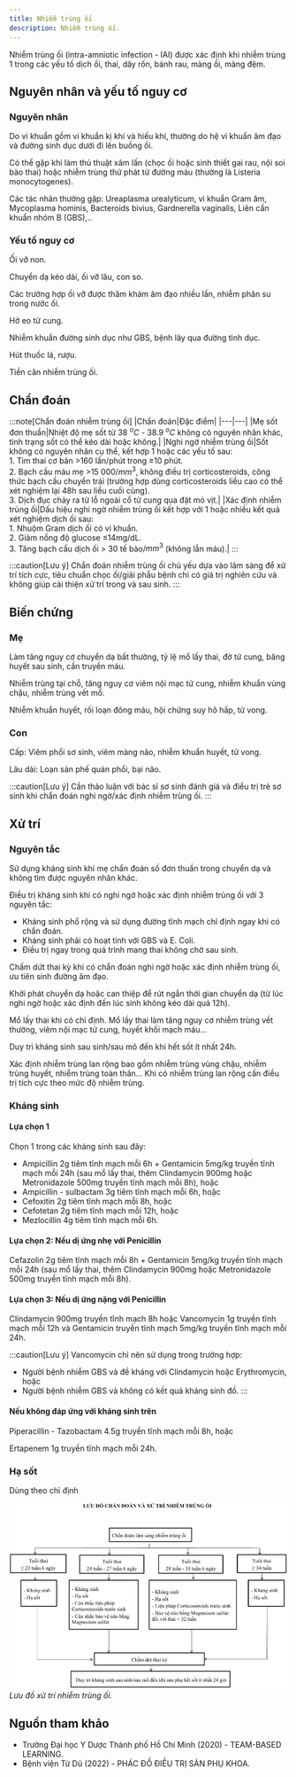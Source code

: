 ```yaml
---
title: Nhiễm trùng ối
description: Nhiễm trùng ối.
---
```


Nhiễm trùng ối (intra-amniotic infection - IAI) được xác định khi nhiễm trùng 1 trong các yếu tố dịch ối, thai, dây rốn, bánh rau, màng ối, màng đệm.

## Nguyên nhân và yếu tố nguy cơ

### Nguyên nhân

Do vi khuẩn gồm vi khuẩn kị khí và hiếu khí, thường do hệ vi khuẩn âm đạo và đường sinh dục dưới đi lên buồng ối.

Có thể gặp khi làm thủ thuật xâm lấn (chọc ối hoặc sinh thiết gai rau, nội soi bào thai) hoặc nhiễm trùng thứ phát từ đường máu (thường là Listeria monocytogenes).

Các tác nhân thường gặp: Ureaplasma urealyticum, vi khuẩn Gram âm, Mycoplasma hominis, Bacteroids bivius, Gardnerella vaginalis, Liên cần khuẩn nhóm B (GBS),..

### Yếu tố nguy cơ

Ối vỡ non.

Chuyển dạ kéo dài, ối vỡ lâu, con so.

Các trường hợp ối vỡ được thăm khám âm đạo nhiều lần, nhiễm phân su trong nước ối.

Hở eo tử cung.

Nhiễm khuẩn đường sinh dục như GBS, bệnh lây qua đường tình dục.

Hút thuốc lá, rượu.

Tiền căn nhiễm trùng ối.

## Chẩn đoán

:::note[Chẩn đoán nhiễm trùng ối]
|Chẩn đoán|Đặc điểm|
|---|---|
|Mẹ sốt đơn thuần|Nhiệt độ mẹ sốt từ 38 $^oC$ - 38.9 $^oC$ không có nguyên nhân khác, tình trạng sốt có thể kéo dài hoặc không.|
|Nghi ngờ nhiễm trùng ối|Sốt không có nguyên nhân cụ thể, kết hợp 1 hoặc các yếu tố sau:<br>1. Tim thai cơ bản >160 lần/phút trong ≥10 phút.<br>2. Bạch cầu máu mẹ >15 000/$mm^3$, không điều trị corticosteroids, công thức bạch cầu chuyển trái (trường hợp dùng corticosteroids liều cao có thể xét nghiệm lại 48h sau liều cuối cùng).<br>3. Dịch đục chảy ra từ lỗ ngoài cổ tử cung qua đặt mỏ vịt.|
|Xác định nhiễm trùng ối|Dấu hiệu nghi ngờ nhiễm trùng ối kết hợp với 1 hoặc nhiều kết quả xét nghiệm dịch ối sau:<br>1. Nhuộm Gram dịch ối có vi khuẩn.<br>2. Giảm nồng độ glucose ≤14mg/dL.<br>3. Tăng bạch cầu dịch ối > 30 tế bào/$mm^3$ (không lẫn máu).|
:::

:::caution[Lưu ý]
Chẩn đoán nhiễm trùng ối chủ yếu dựa vào lâm sàng để xử trí tích cực, tiêu chuẩn chọc ối/giải phẫu bệnh chỉ có giá trị nghiên cứu và không giúp cải thiện xử trí trong và sau sinh.
:::

## Biến chứng

### Mẹ

Làm tăng nguy cơ chuyển dạ bất thường, tỷ lệ mổ lấy thai, đờ tử cung, băng huyết sau sinh, cần truyền máu.

Nhiễm trùng tại chỗ, tăng nguy cơ viêm nội mạc tử cung, nhiễm khuẩn vùng chậu, nhiễm trùng vết mổ.

Nhiễm khuẩn huyết, rối loạn đông máu, hội chứng suy hô hấp, tử vong.

### Con

Cấp: Viêm phổi sơ sinh, viêm màng não, nhiễm khuẩn huyết, tử vong.

Lâu dài: Loạn sản phế quản phổi, bại não.

:::caution[Lưu ý]
Cần thảo luận với bác sĩ sơ sinh đánh giá và điều trị trẻ sơ sinh khi chẩn đoán nghi ngờ/xác định nhiễm trùng ối.
:::

## Xử trí

### Nguyên tắc

Sử dụng kháng sinh khi mẹ chẩn đoán số đơn thuần trong chuyển dạ và không tìm được nguyên nhân khác.

Điều trị kháng sinh khi có nghi ngờ hoặc xác định nhiễm trùng ối với 3 nguyên tắc:

- Kháng sinh phổ rộng và sử dụng đường tĩnh mạch chỉ định ngay khi có chẩn đoán.
- Kháng sinh phải có hoạt tính với GBS và E. Coli.
- Điều trị ngay trong quá trình mang thai không chờ sau sinh.

Chấm dứt thai kỳ khi có chẩn đoán nghi ngờ hoặc xác định nhiễm trùng ối, ưu tiên sinh đường âm đạo.

Khởi phát chuyển dạ hoặc can thiệp để rút ngắn thời gian chuyển dạ (từ lúc nghi ngờ hoặc xác định đến lúc sinh không kéo dài quá 12h).

Mổ lấy thai khi có chỉ định. Mổ lấy thai làm tăng nguy cơ nhiễm trùng vết thường, viêm nội mạc tử cung, huyết khối mạch máu...

Duy trì kháng sinh sau sinh/sau mô đến khi hết sốt ít nhất 24h.

Xác định nhiễm trùng lan rộng bao gồm nhiễm trùng vùng chậu, nhiễm trùng huyết, nhiễm trùng toàn thân... Khi có nhiễm trùng lan rộng cần điều trị tích cực theo mức độ nhiễm trùng.

### Kháng sinh

#### Lựa chọn 1

Chọn 1 trong các kháng sinh sau đây:

- Ampicillin 2g tiêm tĩnh mạch mỗi 6h + Gentamicin 5mg/kg truyền tĩnh mạch mỗi 24h (sau mổ lấy thai, thêm Clindamycin 900mg hoặc Metronidazole 500mg truyền tĩnh mạch mỗi 8h), hoặc
- Ampicillin - sulbactam 3g tiêm tĩnh mạch mỗi 6h, hoặc
- Cefoxitin 2g tiêm tĩnh mạch mỗi 8h, hoặc
- Cefotetan 2g tiêm tĩnh mạch mỗi 12h, hoặc
- Mezlocillin 4g tiêm tĩnh mạch mỗi 6h.

#### Lựa chọn 2: Nếu dị ứng nhẹ với Penicillin

Cefazolin 2g tiêm tĩnh mạch mỗi 8h + Gentamicin 5mg/kg truyền tĩnh mạch mỗi 24h (sau mổ lấy thai, thêm Clindamycin 900mg hoặc Metronidazole 500mg truyền tĩnh mạch mỗi 8h).

#### Lựa chọn 3: Nếu dị ứng nặng với Penicillin

Clindamycin 900mg truyền tĩnh mạch 8h hoặc Vancomycin 1g truyền tĩnh mạch mỗi 12h và Gentamicin truyền tĩnh mạch 5mg/kg truyền tĩnh mạch mỗi 24h.

:::caution[Lưu ý]
Vancomycin chỉ nên sử dụng trong trường hợp:

- Người bệnh nhiễm GBS và đề kháng với Clindamycin hoặc Erythromycin, hoặc
- Người bệnh nhiễm GBS và không có kết quả kháng sinh đồ.
:::

#### Nếu không đáp ứng với kháng sinh trên

Piperacillin - Tazobactam 4.5g truyền tĩnh mạch mỗi 8h, hoặc

Ertapenem 1g truyền tĩnh mạch mỗi 24h.

### Hạ sốt

Dùng theo chỉ định

![Lưu đồ xử trí nhiễm trùng ối](../../../assets/san-khoa/nhiem-trung-oi/luu-do-chan-doan-va-xu-tri-nhiem-trung-oi.jpg)
_Lưu đồ xử trí nhiễm trùng ối._

## Nguồn tham khảo

- Trường Đại học Y Dược Thành phố Hồ Chí Minh (2020) - TEAM-BASED LEARNING.
- Bệnh viện Từ Dũ (2022) - PHÁC ĐỒ ĐIỀU TRỊ SẢN PHỤ KHOA.
